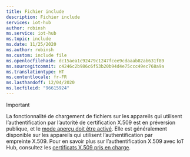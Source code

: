 ```yaml
---
title: Fichier include
description: Fichier include
services: iot-hub
author: robinsh
ms.service: iot-hub
ms.topic: include
ms.date: 11/25/2020
ms.author: robinsh
ms.custom: include file
ms.openlocfilehash: dc15aea1c92479c1247fcee9cdaaab82ab631f89
ms.sourcegitcommit: c4246c2b986c6f53b20b94d4e75ccc49ec768a9a
ms.translationtype: HT
ms.contentlocale: fr-FR
ms.lasthandoff: 12/04/2020
ms.locfileid: "96615924"
---
```

> [!IMPORTANT]
> La fonctionnalité de chargement de fichiers sur les appareils qui utilisent l’authentification par l’autorité de certification X.509 est en préversion publique, et le [mode aperçu doit être activé](../articles/iot-hub/iot-hub-preview-mode.md). Elle est généralement disponible sur les appareils qui utilisent l’authentification par empreinte X.509. Pour en savoir plus sur l’authentification X.509 avec IoT Hub, consultez les [certificats X.509 pris en charge](../articles/iot-hub/iot-hub-devguide-security.md#supported-x509-certificates).  
>
